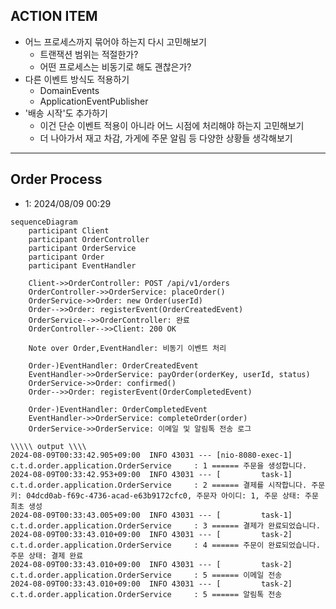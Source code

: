 ## ACTION ITEM
- 어느 프로세스까지 묶어야 하는지 다시 고민해보기
  - 트랜잭션 범위는 적절한가?
  - 어떤 프로세스는 비동기로 해도 괜찮은가?
- 다른 이벤트 방식도 적용하기
  - DomainEvents
  - ApplicationEventPublisher
- '배송 시작'도 추가하기
  - 이건 단순 이벤트 적용이 아니라 어느 시점에 처리해야 하는지 고민해보기
  - 더 나아가서 재고 차감, 가게에 주문 알림 등 다양한 상황들 생각해보기

---

## Order Process
- 1: 2024/08/09 00:29

```mermaid
sequenceDiagram
    participant Client
    participant OrderController
    participant OrderService
    participant Order
    participant EventHandler

    Client->>OrderController: POST /api/v1/orders
    OrderController->>OrderService: placeOrder()
    OrderService->>Order: new Order(userId)
    Order-->>Order: registerEvent(OrderCreatedEvent)
    OrderService-->>OrderController: 완료
    OrderController-->>Client: 200 OK

    Note over Order,EventHandler: 비동기 이벤트 처리

    Order-)EventHandler: OrderCreatedEvent
    EventHandler->>OrderService: payOrder(orderKey, userId, status)
    OrderService->>Order: confirmed()
    Order-->>Order: registerEvent(OrderCompletedEvent)

    Order-)EventHandler: OrderCompletedEvent
    EventHandler->>OrderService: completeOrder(order)
    OrderService->>OrderService: 이메일 및 알림톡 전송 로그
```

```
\\\\\ output \\\\
2024-08-09T00:33:42.905+09:00  INFO 43031 --- [nio-8080-exec-1] c.t.d.order.application.OrderService     : 1 ====== 주문을 생성합니다.
2024-08-09T00:33:42.953+09:00  INFO 43031 --- [         task-1] c.t.d.order.application.OrderService     : 2 ====== 결제를 시작합니다. 주문 키: 04dcd0ab-f69c-4736-acad-e63b9172cfc0, 주문자 아이디: 1, 주문 상태: 주문 최초 생성
2024-08-09T00:33:43.005+09:00  INFO 43031 --- [         task-1] c.t.d.order.application.OrderService     : 3 ====== 결제가 완료되었습니다.
2024-08-09T00:33:43.010+09:00  INFO 43031 --- [         task-2] c.t.d.order.application.OrderService     : 4 ====== 주문이 완료되었습니다. 주문 상태: 결제 완료
2024-08-09T00:33:43.010+09:00  INFO 43031 --- [         task-2] c.t.d.order.application.OrderService     : 5 ====== 이메일 전송
2024-08-09T00:33:43.010+09:00  INFO 43031 --- [         task-2] c.t.d.order.application.OrderService     : 5 ====== 알림톡 전송
```